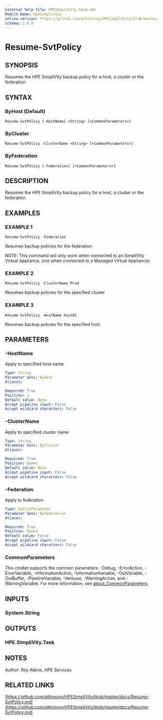 ```yaml
---
external help file: HPESimpliVity-help.xml
Module Name: hpesimplivity
online version: https://github.com/atkinsroy/HPESimpliVity/blob/master/docs/Resume-SvtPolicy.md
schema: 2.0.0
---
```


# Resume-SvtPolicy

## SYNOPSIS
Resumes the HPE SimpliVity backup policy for a host, a cluster or the federation

## SYNTAX

### ByHost (Default)
```
Resume-SvtPolicy [-HostName] <String> [<CommonParameters>]
```

### ByCluster
```
Resume-SvtPolicy -ClusterName <String> [<CommonParameters>]
```

### ByFederation
```
Resume-SvtPolicy [-Federation] [<CommonParameters>]
```

## DESCRIPTION
Resumes the HPE SimpliVity backup policy for a host, a cluster or the federation

## EXAMPLES

### EXAMPLE 1
```
Resume-SvtPolicy -Federation
```

Resumes backup policies for the federation

NOTE: This command will only work when connected to an SimpliVity Virtual Appliance, (not when connected
to a Managed Virtual Appliance)

### EXAMPLE 2
```
Resume-SvtPolicy -ClusterName Prod
```

Resumes backup policies for the specified cluster

### EXAMPLE 3
```
Resume-SvtPolicy -HostName host01
```

Resumes backup policies for the specified host

## PARAMETERS

### -HostName
Apply to specified host name

```yaml
Type: String
Parameter Sets: ByHost
Aliases:

Required: True
Position: 1
Default value: None
Accept pipeline input: False
Accept wildcard characters: False
```

### -ClusterName
Apply to specified cluster name

```yaml
Type: String
Parameter Sets: ByCluster
Aliases:

Required: True
Position: Named
Default value: None
Accept pipeline input: False
Accept wildcard characters: False
```

### -Federation
Apply to federation

```yaml
Type: SwitchParameter
Parameter Sets: ByFederation
Aliases:

Required: True
Position: Named
Default value: False
Accept pipeline input: False
Accept wildcard characters: False
```

### CommonParameters
This cmdlet supports the common parameters: -Debug, -ErrorAction, -ErrorVariable, -InformationAction, -InformationVariable, -OutVariable, -OutBuffer, -PipelineVariable, -Verbose, -WarningAction, and -WarningVariable. For more information, see [about_CommonParameters](http://go.microsoft.com/fwlink/?LinkID=113216).

## INPUTS

### System.String
## OUTPUTS

### HPE.SimpliVity.Task
## NOTES
Author: Roy Atkins, HPE Services

## RELATED LINKS

[https://github.com/atkinsroy/HPESimpliVity/blob/master/docs/Resume-SvtPolicy.md](https://github.com/atkinsroy/HPESimpliVity/blob/master/docs/Resume-SvtPolicy.md)

